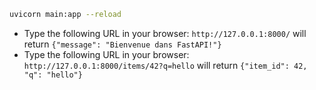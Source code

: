```bash
uvicorn main:app --reload
```

- Type the following URL in your browser: `http://127.0.0.1:8000/` will return `{"message": "Bienvenue dans FastAPI!"}`
- Type the following URL in your browser: `http://127.0.0.1:8000/items/42?q=hello` will return `{"item_id": 42, "q": "hello"}`